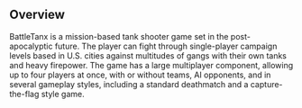 ## Overview

BattleTanx is a mission-based tank shooter game set in the post-apocalyptic future. The player can fight through single-player campaign levels based in U.S. cities against multitudes of gangs with their own tanks and heavy firepower. The game has a large multiplayer component, allowing up to four players at once, with or without teams, AI opponents, and in several gameplay styles, including a standard deathmatch and a capture-the-flag style game.